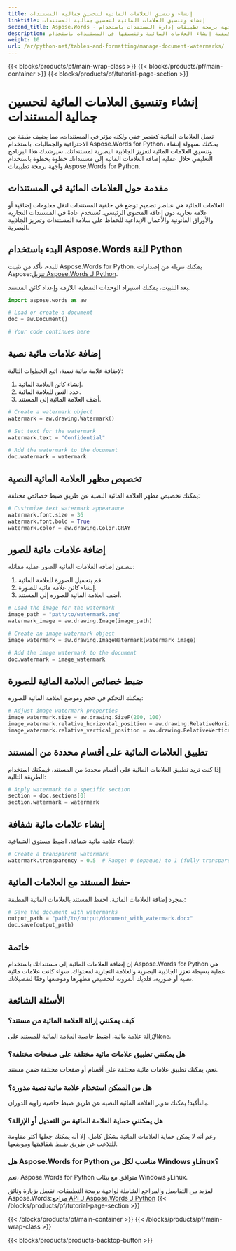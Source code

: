 ```yaml
---
title: إنشاء وتنسيق العلامات المائية لتحسين جمالية المستندات
linktitle: إنشاء وتنسيق العلامات المائية لتحسين جمالية المستندات
second_title: Aspose.Words - واجهة برمجة تطبيقات إدارة المستندات باستخدام Python
description: تعرف على كيفية إنشاء العلامات المائية وتنسيقها في المستندات باستخدام Aspose.Words for Python. دليل خطوة بخطوة مع الكود المصدر لإضافة علامات مائية نصية وصورية. عزز جماليات مستندك من خلال هذا البرنامج التعليمي.
weight: 10
url: /ar/python-net/tables-and-formatting/manage-document-watermarks/
---
```


{{< blocks/products/pf/main-wrap-class >}}
{{< blocks/products/pf/main-container >}}
{{< blocks/products/pf/tutorial-page-section >}}

# إنشاء وتنسيق العلامات المائية لتحسين جمالية المستندات


تعمل العلامات المائية كعنصر خفي ولكنه مؤثر في المستندات، مما يضيف طبقة من الاحترافية والجماليات. باستخدام Aspose.Words for Python، يمكنك بسهولة إنشاء وتنسيق العلامات المائية لتعزيز الجاذبية البصرية لمستنداتك. سيرشدك هذا البرنامج التعليمي خلال عملية إضافة العلامات المائية إلى مستنداتك خطوة بخطوة باستخدام واجهة برمجة تطبيقات Aspose.Words for Python.

## مقدمة حول العلامات المائية في المستندات

العلامات المائية هي عناصر تصميم توضع في خلفية المستندات لنقل معلومات إضافية أو علامة تجارية دون إعاقة المحتوى الرئيسي. تُستخدم عادةً في المستندات التجارية والأوراق القانونية والأعمال الإبداعية للحفاظ على سلامة المستندات وتعزيز الجاذبية البصرية.

## البدء باستخدام Aspose.Words للغة Python

 للبدء، تأكد من تثبيت Aspose.Words for Python. يمكنك تنزيله من إصدارات Aspose:[تنزيل Aspose.Words لـ Python](https://releases.aspose.com/words/python/).

بعد التثبيت، يمكنك استيراد الوحدات النمطية اللازمة وإعداد كائن المستند.

```python
import aspose.words as aw

# Load or create a document
doc = aw.Document()

# Your code continues here
```

## إضافة علامات مائية نصية

لإضافة علامة مائية نصية، اتبع الخطوات التالية:

1. إنشاء كائن العلامة المائية.
2. حدد النص للعلامة المائية.
3. أضف العلامة المائية إلى المستند.

```python
# Create a watermark object
watermark = aw.drawing.Watermark()

# Set text for the watermark
watermark.text = "Confidential"

# Add the watermark to the document
doc.watermark = watermark
```

## تخصيص مظهر العلامة المائية النصية

يمكنك تخصيص مظهر العلامة المائية النصية عن طريق ضبط خصائص مختلفة:

```python
# Customize text watermark appearance
watermark.font.size = 36
watermark.font.bold = True
watermark.color = aw.drawing.Color.GRAY
```

## إضافة علامات مائية للصور

تتضمن إضافة العلامات المائية للصور عملية مماثلة:

1. قم بتحميل الصورة للعلامة المائية.
2. إنشاء كائن علامة مائية للصورة.
3. أضف العلامة المائية للصورة إلى المستند.

```python
# Load the image for the watermark
image_path = "path/to/watermark.png"
watermark_image = aw.drawing.Image(image_path)

# Create an image watermark object
image_watermark = aw.drawing.ImageWatermark(watermark_image)

# Add the image watermark to the document
doc.watermark = image_watermark
```

## ضبط خصائص العلامة المائية للصورة

يمكنك التحكم في حجم وموضع العلامة المائية للصورة:

```python
# Adjust image watermark properties
image_watermark.size = aw.drawing.SizeF(200, 100)
image_watermark.relative_horizontal_position = aw.drawing.RelativeHorizontalPosition.CENTER
image_watermark.relative_vertical_position = aw.drawing.RelativeVerticalPosition.MIDDLE
```

## تطبيق العلامات المائية على أقسام محددة من المستند

إذا كنت تريد تطبيق العلامات المائية على أقسام محددة من المستند، فيمكنك استخدام الطريقة التالية:

```python
# Apply watermark to a specific section
section = doc.sections[0]
section.watermark = watermark
```

## إنشاء علامات مائية شفافة

لإنشاء علامة مائية شفافة، اضبط مستوى الشفافية:

```python
# Create a transparent watermark
watermark.transparency = 0.5  # Range: 0 (opaque) to 1 (fully transparent)
```

## حفظ المستند مع العلامات المائية

بمجرد إضافة العلامات المائية، احفظ المستند بالعلامات المائية المطبقة:

```python
# Save the document with watermarks
output_path = "path/to/output/document_with_watermark.docx"
doc.save(output_path)
```

## خاتمة

إن إضافة العلامات المائية إلى مستنداتك باستخدام Aspose.Words for Python هي عملية بسيطة تعزز الجاذبية البصرية والعلامة التجارية لمحتواك. سواء كانت علامات مائية نصية أو صورية، فلديك المرونة لتخصيص مظهرها وموضعها وفقًا لتفضيلاتك.

## الأسئلة الشائعة

### كيف يمكنني إزالة العلامة المائية من مستند؟

 لإزالة علامة مائية، اضبط خاصية العلامة المائية للمستند على`None`.

### هل يمكنني تطبيق علامات مائية مختلفة على صفحات مختلفة؟

نعم، يمكنك تطبيق علامات مائية مختلفة على أقسام أو صفحات مختلفة ضمن مستند.

### هل من الممكن استخدام علامة مائية نصية مدورة؟

بالتأكيد! يمكنك تدوير العلامة المائية النصية عن طريق ضبط خاصية زاوية الدوران.

### هل يمكنني حماية العلامة المائية من التعديل أو الإزالة؟

رغم أنه لا يمكن حماية العلامات المائية بشكل كامل، إلا أنه يمكنك جعلها أكثر مقاومة للتلاعب عن طريق ضبط شفافيتها وموضعها.

### هل Aspose.Words for Python مناسب لكل من Windows وLinux؟

نعم، Aspose.Words for Python متوافق مع بيئات Windows وLinux.

 لمزيد من التفاصيل والمراجع الشاملة لواجهة برمجة التطبيقات، تفضل بزيارة وثائق Aspose.Words:[مراجع API لـ Aspose.Words لـ Python](https://reference.aspose.com/words/python-net/)
{{< /blocks/products/pf/tutorial-page-section >}}

{{< /blocks/products/pf/main-container >}}
{{< /blocks/products/pf/main-wrap-class >}}

{{< blocks/products/products-backtop-button >}}
